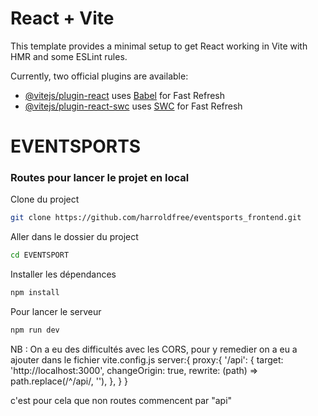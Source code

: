 # React + Vite

This template provides a minimal setup to get React working in Vite with HMR and some ESLint rules.

Currently, two official plugins are available:

- [@vitejs/plugin-react](https://github.com/vitejs/vite-plugin-react/blob/main/packages/plugin-react/README.md) uses [Babel](https://babeljs.io/) for Fast Refresh
- [@vitejs/plugin-react-swc](https://github.com/vitejs/vite-plugin-react-swc) uses [SWC](https://swc.rs/) for Fast Refresh


# EVENTSPORTS

### Routes pour lancer le projet en local

Clone du project

```bash
git clone https://github.com/harroldfree/eventsports_frontend.git
```



Aller dans le dossier du project

```bash
cd EVENTSPORT
```
  


Installer les dépendances

```bash
npm install
```
  


Pour lancer le serveur 

```bash
npm run dev
```
  


NB : On a eu des difficultés avec les CORS, pour y remedier on a eu a ajouter dans le fichier vite.config.js 
 server:{
    proxy:{
      '/api': {
        target: 'http://localhost:3000',
        changeOrigin: true,
        rewrite: (path) => path.replace(/^\/api/, ''),
      },
    }
  }

  c'est pour cela que non routes commencent par "api"